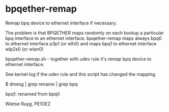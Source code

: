# bpqether-remap
Remap bpq device to ethernet interface if necessary.

The problem is that BPQETHER maps randomly on each bootup a particular bpq interface to an ethernet interface.
bpqether-remap maps always bpq0 to ethernet interface p3p1 (or eth0)
and maps bpq1 to ethernet interface wlp2s0 (or wlan0)


bpqether-remap.sh - together with udev rule it's remap bpq device to ethernet interface.

See kernel log if the udev rule and this script has changed the mapping.

$ dmesg | grep rename | grep bpq

bpq1: renamed from bpq0

Wietse Ruyg, PE1OEZ
